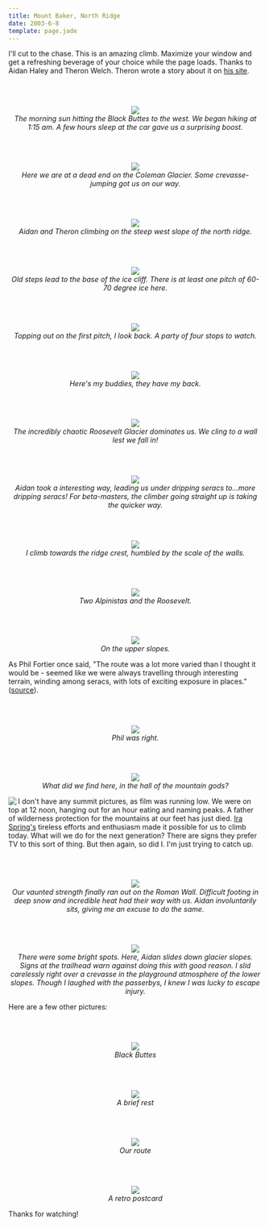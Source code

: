 ```yaml
---
title: Mount Baker, North Ridge
date: 2003-6-8
template: page.jade
---
```


I'll cut to the chase. This is an amazing climb. Maximize your window and
get a refreshing beverage of your choice while the page loads. Thanks to
Aidan Haley and Theron Welch. Theron wrote a story about it on
<a href="http://www.theronwelch.com/mountains/pnw/north/baker/index.htm">his site</a>.



<br><br><center>
<img src="images/lookback.jpg"><br>
<i>The morning sun hitting the Black Buttes to the west. We began hiking at 1:15 am. A few hours sleep at the car gave us a surprising boost.</i><br></center>

<br><br><center>
<img src="images/earlystart.jpg"><br>
<i>Here we are at a dead end on the Coleman Glacier. Some crevasse-jumping got us on our way.</i><br></center>

<br><br><center>
<img src="images/onface.jpg"><br>
<i>Aidan and Theron climbing on the steep west slope of the north ridge.</i><br></center>

<br><br><center>
<img src="images/tocliff.jpg"><br>
<i>Old steps lead to the base of the ice cliff. There is at least one pitch of 60-70 degree ice here.</i><br></center>

<br><br><center>
<img src="images/somefolks.jpg"><br>
<i>Topping out on the first pitch, I look back. A party of four stops to watch.</i><br></center>

<br><br><center>
<img src="images/theronnaid.jpg"><br>
<i>Here's my buddies, they have my back.</i><br></center>

<br><br><center>
<img src="images/roosevelt.jpg"><br>
<i>The incredibly chaotic Roosevelt Glacier dominates us. We cling to a wall lest we fall in!</i><br></center>

<br><br><center>
<img src="images/travpitch.jpg"><br>
<i>Aidan took a interesting way, leading us under dripping seracs to...more dripping seracs! For beta-masters, the climber going straight up is taking the quicker way.</i><br></center>

<br><br><center>
<img src="images/travpitch2.jpg"><br>
<i>I climb towards the ridge crest, humbled by the scale of the walls.</i><br></center>

<br><br><center>
<img src="images/backtonormal.jpg"><br>
<i>Two Alpinistas and the Roosevelt.</i><br></center>

<br><br><center>
<img src="images/upperslope1.jpg"><br>
<i>On the upper slopes.</i><br></center>



As Phil Fortier once said, "The route was a lot more varied than I 
thought it would be - seemed like we were always travelling through 
interesting terrain, winding among seracs, with lots of exciting exposure 
in places." 
(<a href="http://www.mtnphil.com/NorthRidge2/NorthRidge2.html">source</a>).


<br><br><center>
<img src="images/upperslope.jpg"><br>
<i>Phil was right.</i><br></center>

<br><br><center>
<img src="images/hallofgods.jpg"><br>
<i>What did we find here, in the hall of the mountain gods?</i><br></center>



<img src="images/celticcross2.gif" align=left>I don't have any summit pictures, 
as film was running low. We were on top at 12 noon,
hanging out for an hour eating and naming peaks. A father of
wilderness protection for the mountains at our feet has just died.
<a href="http://seattlepi.nwsource.com/local/116037_spring05.shtml">
Ira Spring's</a> tireless efforts and enthusiasm made it possible for us to climb
today. What will we do for the next generation? There are signs they prefer
TV to this sort of thing. But then again, so did I. I'm just trying to catch up.


<br><br><center>
<img src="images/tiredroman.jpg"><br>
<i>Our vaunted strength finally ran out on the Roman Wall. Difficult footing in deep snow and incredible heat had their way with us. Aidan involuntarily sits, giving me an excuse to do the same.</i><br></center>

<br><br><center>
<img src="images/longglissade.jpg"><br>
<i>There were some bright spots. Here, Aidan slides down glacier slopes. Signs at the trailhead warn against doing this with good reason. I slid carelessly right over a crevasse in the playground atmosphere of the lower slopes. Though I laughed with the passerbys, I knew I was lucky to escape injury.</i><br></center>



Here are a few other pictures: 


<br><br><center>
<img src="images/bbuttes.jpg"><br>
<i>Black Buttes</i><br></center>

<br><br><center>
<img src="images/onface2.jpg"><br>
<i>A brief rest</i><br></center>

<br><br><center>
<img src="images/seetheridge.jpg"><br>
<i>Our route</i><br></center>

<br><br><center>
<img src="images/postcard.jpg"><br>
<i>A retro postcard</i><br></center>




Thanks for watching!

